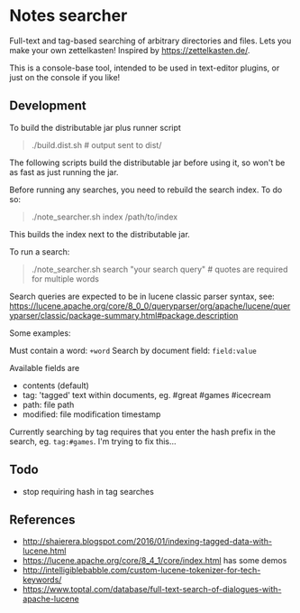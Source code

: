# Notes searcher

Full-text and tag-based searching of arbitrary directories and files.
Lets you make your own zettelkasten! Inspired by https://zettelkasten.de/.

This is a console-base tool, intended to be used in text-editor plugins,
or just on the console if you like!


## Development

To build the distributable jar plus runner script

> ./build.dist.sh  # output sent to dist/

The following scripts build the distributable jar before using it, so won't be
as fast as just running the jar.

Before running any searches, you need to rebuild the search index. To do so:

> ./note_searcher.sh index /path/to/index

This builds the index next to the distributable jar.

To run a search:

> ./note_searcher.sh search "your search query"  # quotes are required for multiple words

Search queries are expected to be in lucene classic parser syntax, see:
https://lucene.apache.org/core/8_0_0/queryparser/org/apache/lucene/queryparser/classic/package-summary.html#package.description

Some examples:

Must contain a word: `+word`
Search by document field: `field:value`

Available fields are
- contents (default)
- tag: 'tagged' text within documents, eg. #great #games #icecream
- path: file path
- modified: file modification timestamp

Currently searching by tag requires that you enter the hash prefix in the search,
eg. `tag:#games`. I'm trying to fix this...

## Todo

- stop requiring hash in tag searches

## References
- http://shaierera.blogspot.com/2016/01/indexing-tagged-data-with-lucene.html
- https://lucene.apache.org/core/8_4_1/core/index.html has some demos
- http://intelligiblebabble.com/custom-lucene-tokenizer-for-tech-keywords/
- https://www.toptal.com/database/full-text-search-of-dialogues-with-apache-lucene
